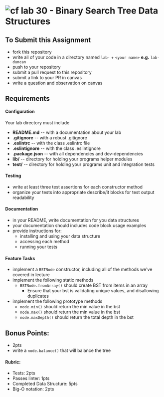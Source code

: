 ![cf](http://i.imgur.com/7v5ASc8.png) lab 30 - Binary Search Tree Data Structures
====

## To Submit this Assignment
  * fork this repository
  * write all of your code in a directory named `lab-` + `<your name>` **e.g.** `lab-duncan`
  * push to your repository
  * submit a pull request to this repository
  * submit a link to your PR in canvas
  * write a question and observation on canvas

## Requirements  
#### Configuration  
<!-- list of files, configurations, tools, etc that are required -->
  Your lab directory must include   
  * **README.md** -- with a documentation about your lab
  * **.gitignore** -- with a robust .gitignore
  * **.eslintrc** -- with the class .eslintrc file
  * **.eslintignore** -- with the class .eslintignore
  * **.package.json** -- with all dependencies and dev-dependencies
  * **lib/** -- directory for holding your programs helper modules
  * **test/** -- directory for holding your programs unit and integration tests

#### Testing  
  * write at least three test assertions for each constructor method
  * organize your tests into appropriate describe/it blocks for test output readability

####  Documentation  
  * in your README, write documentation for you data structures
  * your documentation should includes code block usage examples
  * provide instructions for:
    * installing and using your data structure
    * accessing each method
    * running your tests

#### Feature Tasks  
* implement a `BSTNode` constructor, including all of the methods we've covered in lecture
* implement the following static methods
  * `BSTNode.fromArray()` should create BST from items in an array
    * Ensure that your bst is validating unique values, and disallowing duplicates
* implement the following prototype methods
  * `node.min()` should return the min value in the bst
  * `node.max()` should return the min value in the bst
  * `node.maxDepth()` should return the total depth in the bst

## Bonus Points:
  * 2pts
  * write a `node.balance()` that will balance the tree

#### Rubric:
  * Tests: 2pts
  * Passes linter: 1pts
  * Completed Data Structure: 5pts
  * Big-O notation: 2pts
